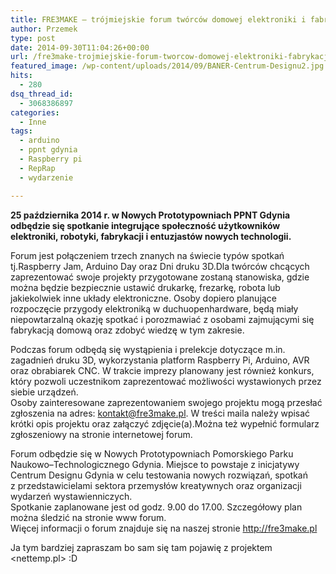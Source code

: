 ```yaml
---
title: FRE3MAKE – trójmiejskie forum twórców domowej elektroniki i fabrykacji
author: Przemek
type: post
date: 2014-09-30T11:04:26+00:00
url: /fre3make-trojmiejskie-forum-tworcow-domowej-elektroniki-fabrykacji/
featured_image: /wp-content/uploads/2014/09/BANER-Centrum-Designu2.jpg
hits:
  - 280
dsq_thread_id:
  - 3068386897
categories:
  - Inne
tags:
  - arduino
  - ppnt gdynia
  - Raspberry pi
  - RepRap
  - wydarzenie

---
```

**25 października 2014 r. w Nowych Prototypowniach PPNT Gdynia odbędzie się spotkanie integrujące społeczność użytkowników elektroniki, robotyki, fabrykacji i entuzjastów nowych technologii.**

<!--more-->

Forum jest połączeniem trzech znanych na świecie typów spotkań tj.Raspberry Jam, Arduino Day oraz Dni druku 3D.Dla twórców chcących zaprezentować swoje projekty przygotowane zostaną stanowiska, gdzie można będzie bezpiecznie ustawić drukarkę, frezarkę, robota lub jakiekolwiek inne układy elektroniczne. Osoby dopiero planujące rozpoczęcie przygody elektroniką w duchuopenhardware, będą miały niepowtarzalną okazję spotkać i porozmawiać z osobami zajmującymi się fabrykacją domową oraz zdobyć wiedzę w tym zakresie.

Podczas forum odbędą się wystąpienia i prelekcje dotyczące m.in. zagadnień druku 3D, wykorzystania platform Raspberry Pi, Arduino, AVR oraz obrabiarek CNC. W trakcie imprezy planowany jest również konkurs, który pozwoli uczestnikom zaprezentować możliwości wystawionych przez siebie urządzeń.  
Osoby zainteresowane zaprezentowaniem swojego projektu mogą przesłać zgłoszenia na adres: kontakt@fre3make.pl. W treści maila należy wpisać krótki opis projektu oraz załączyć zdjęcie(a).Można też wypełnić formularz zgłoszeniowy na stronie internetowej forum.

Forum odbędzie się w Nowych Prototypowniach Pomorskiego Parku Naukowo–Technologicznego Gdynia. Miejsce to powstaje z inicjatywy Centrum Designu Gdynia w celu testowania nowych rozwiązań, spotkań z przedstawicielami sektora przemysłów kreatywnych oraz organizacji wydarzeń wystawienniczych.  
Spotkanie zaplanowane jest od godz. 9.00 do 17.00. Szczegółowy plan można śledzić na stronie www forum.  
Więcej informacji o forum znajduje się na naszej stronie <http://fre3make.pl>

Ja tym bardziej zapraszam bo sam się tam pojawię z projektem <nettemp.pl> :D

&nbsp;

&nbsp;